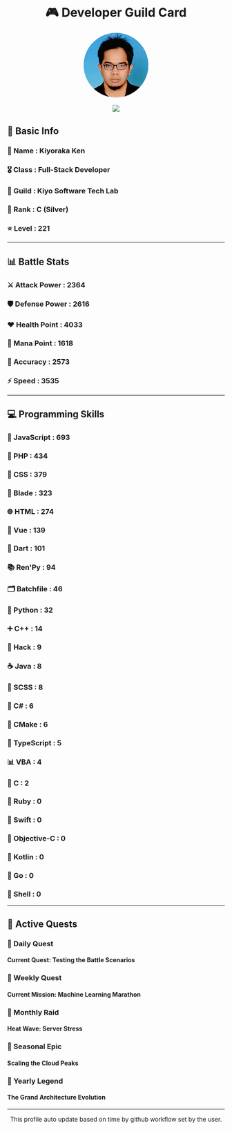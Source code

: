<div align="center">

# 🎮 Developer Guild Card

<!-- Replace with your profile image -->
<img src="./assets/profile.png" width="150" height="150" style="border-radius: 50%"/>

![](https://komarev.com/ghpvc/?username=Kiyoraka&style=flat)
</div>

##  📌 Basic Info
### 👤 Name : Kiyoraka Ken
### 🎖️ Class : Full-Stack Developer
### 🎪 Guild : Kiyo Software Tech Lab 
### 🥈 Rank : C (Silver)
### ⭐ Level : 221

---
## 📊 Battle Stats

### ⚔️ Attack Power  : 2364 
### 🛡️ Defense Power : 2616 
### ❤️ Health Point  : 4033 
### 🔮 Mana Point    : 1618 
### 🎯 Accuracy      : 2573 
### ⚡ Speed         : 3535

---
## 💻 Programming Skills

### 📜 JavaScript : 693
### 🐘 PHP : 434
### 🎨 CSS : 379
### 🧷 Blade : 323
### 🌐 HTML : 274
### 💚 Vue : 139
### 🎯 Dart : 101
### 📚 Ren'Py : 94
### 🗂️ Batchfile : 46
### 🐍 Python : 32
### ➕ C++ : 14
### 🧬 Hack : 9
### ☕ Java : 8
### 🎨 SCSS : 8
### 🎯 C# : 6
### 🧱 CMake : 6
### 🔷 TypeScript : 5
### 📊 VBA : 4
### 🎯 C : 2
### 💎 Ruby : 0
### 📱 Swift : 0
### 🍎 Objective-C : 0
### 🔰 Kotlin : 0
### 🐹 Go : 0
### 🐚 Shell : 0

---
## 📜 Active Quests

### 🌅 Daily Quest

#### Current Quest: Testing the Battle Scenarios

### 📅 Weekly Quest
#### Current Mission: Machine Learning Marathon

### 🌙 Monthly Raid
#### Heat Wave: Server Stress

### 🌠 Seasonal Epic
#### Scaling the Cloud Peaks

### 👑 Yearly Legend
#### The Grand Architecture Evolution

---
<div align="center">
  This profile auto update based on time by github workflow set by the user.
</div>